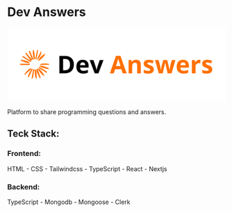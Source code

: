 # Dev Answers

![GitHub Logo](https://github.com/mouad-P7/Dev-answers/blob/main/public/assets/images/Dev_Answers.png)

Platform to share programming questions and answers.

## Teck Stack:

### Frontend:

HTML - CSS - Tailwindcss - TypeScript - React - Nextjs

### Backend:

TypeScript - Mongodb - Mongoose - Clerk
